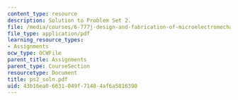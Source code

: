 ```yaml
---
content_type: resource
description: Solution to Problem Set 2.
file: /media/courses/6-777j-design-and-fabrication-of-microelectromechanical-devices-spring-2007/43b16ea06631049f71484af6a5816390_ps2_soln.pdf
file_type: application/pdf
learning_resource_types:
- Assignments
ocw_type: OCWFile
parent_title: Assignments
parent_type: CourseSection
resourcetype: Document
title: ps2_soln.pdf
uid: 43b16ea0-6631-049f-7148-4af6a5816390
---
```

